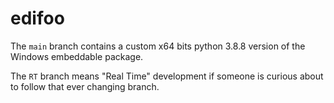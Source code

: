 # edifoo

The `main` branch contains a custom x64 bits python 3.8.8 version of the Windows embeddable package.

The `RT` branch means "Real Time" development if someone is curious about to follow that ever changing branch.